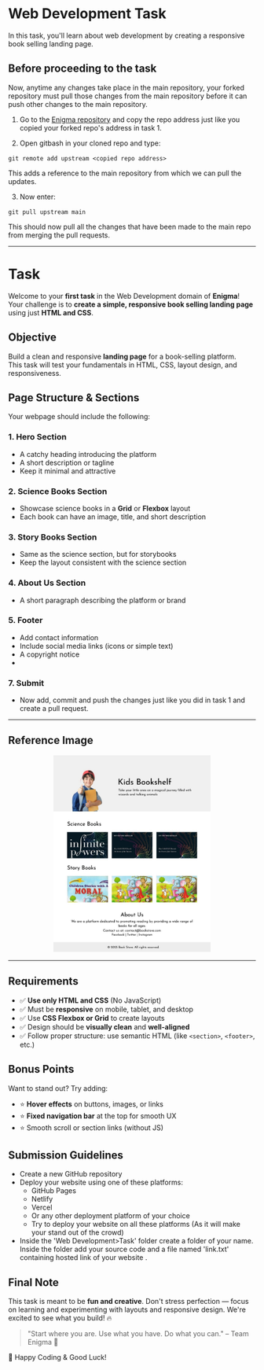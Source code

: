 # Web Development Task

In this task, you'll learn about web development by creating a responsive book selling landing page.

## Before proceeding to the task

Now, anytime any changes take place in the main repository, your forked repository must pull those changes from the main repository before it can push other changes to the main repository.

1. Go to the [Enigma repository](https://github.com/EnigmaVSSUT/Induction-2025) and copy the repo address just like you copied your forked repo's address in task 1.

2. Open gitbash in your cloned repo and type:

```
git remote add upstream <copied repo address>
```

This adds a reference to the main repository from which we can pull the updates.

3. Now enter:

```
git pull upstream main
```

This should now pull all the changes that have been made to the main repo from merging the pull requests.

---

# Task

Welcome to your **first task** in the Web Development domain of **Enigma**!
Your challenge is to **create a simple, responsive book selling landing page** using just **HTML and CSS**.

## Objective

Build a clean and responsive **landing page** for a book-selling platform.  
This task will test your fundamentals in HTML, CSS, layout design, and responsiveness.

## Page Structure & Sections

Your webpage should include the following:

### 1. Hero Section

- A catchy heading introducing the platform
- A short description or tagline
- Keep it minimal and attractive

### 2. Science Books Section

- Showcase science books in a **Grid** or **Flexbox** layout
- Each book can have an image, title, and short description

### 3. Story Books Section

- Same as the science section, but for storybooks
- Keep the layout consistent with the science section

### 4. About Us Section

- A short paragraph describing the platform or brand

### 5. Footer

- Add contact information
- Include social media links (icons or simple text)
- A copyright notice
- 
### 7. Submit

 - Now add, commit and push the changes just like you did in task 1 and create a pull request.
 
---

## Reference Image

 <p align="center"> 
        <img src="../../../assets/webdev_sample.jpg" height='400'>
   </p>

---

## Requirements

- ✅ **Use only HTML and CSS** (No JavaScript)
- ✅ Must be **responsive** on mobile, tablet, and desktop
- ✅ Use **CSS Flexbox or Grid** to create layouts
- ✅ Design should be **visually clean** and **well-aligned**
- ✅ Follow proper structure: use semantic HTML (like `<section>`, `<footer>`, etc.)

## Bonus Points

Want to stand out? Try adding:

- ⭐ **Hover effects** on buttons, images, or links
- ⭐ **Fixed navigation bar** at the top for smooth UX
- ⭐ Smooth scroll or section links (without JS)

## Submission Guidelines

- Create a new GitHub repository
- Deploy your website using one of these platforms:
  - GitHub Pages
  - Netlify
  - Vercel
  - Or any other deployment platform of your choice
  - Try to deploy your website on all these platforms (As it will make your stand out of the crowd)
- Inside the 'Web Development>Task' folder create a folder of your name. Inside the folder add your source code and a file named 'link.txt' containing hosted link of your website .

## Final Note

This task is meant to be **fun and creative**. Don't stress perfection — focus on learning and experimenting with layouts and responsive design. We're excited to see what you build! 🔥

> "Start where you are. Use what you have. Do what you can." – Team Enigma 💚

📁 Happy Coding & Good Luck!
